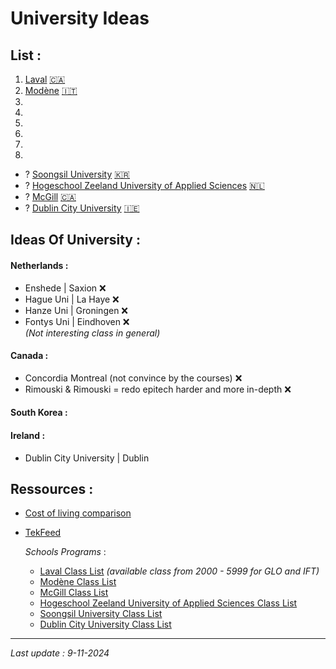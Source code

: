 # University Ideas 

## List :
1. [Laval](./laval_class.md) [🇨🇦](https://www.ulaval.ca/)
2. [Modène](./modene_class.md) [🇮🇹](https://www.unimore.it/)
3.
4.
5. 
6.
7.
8.

- ? [Soongsil University](./soongsil_class.md) [🇰🇷](https://www.ssu.ac.kr/)
- ? [Hogeschool Zeeland University of Applied Sciences](./hoge_class.md) [🇳🇱](https://hz.nl/en)
- ? [McGill](./mcgill_class.md) [🇨🇦](https://www.mcgill.ca/continuingstudies/areas-study/scs-certificate-management)
- ? [Dublin City University](./dublin_class.md) [🇮🇪](https://www.dcu.ie/)

## Ideas Of University : <br />
#### Netherlands : 
- Enshede | Saxion ❌
- Hague Uni | La Haye ❌
- Hanze Uni | Groningen ❌
- Fontys Uni | Eindhoven ❌ <br />
*(Not interesting class in general)*

#### Canada :
- Concordia Montreal (not convince by the courses) ❌
- Rimouski & Rimouski = redo epitech harder and more in-depth ❌

#### South Korea :

#### Ireland :
 - Dublin City University | Dublin

## Ressources : <br />
- [Cost of living comparison](https://www.numbeo.com/cost-of-living/)
- [TekFeed](https://tekfeed.epitech.eu/#/)

    *Schools Programs* : <br />
    - [Laval Class List](https://www.ulaval.ca/etudes/cours?search=&matieres%5B0%5D=0&matieres%5B87%5D=87&day=All&start=All&end=All&field_sections_course_nbcred_min=All&field_sections_course_nbcred_max=All) *(available class from 2000 - 5999 for GLO and IFT)*
    - [Modène Class List](https://unimore.coursecatalogue.cineca.it/corsi/2023/10861/insegnamenti/10000?schemaid=20865)
    - [McGill Class List](https://www.mcgill.ca/continuingstudies/areas-study/scs-certificate-management)
    - [Hogeschool Zeeland University of Applied Sciences Class List](https://hz.nl/en/study-programmes/information-communication-technology-exchange)
    - [Soongsil University Class List](https://www.ssu.ac.kr/web/eng/academics_01_t1)
    - [Dublin City University Class List](https://www.dcu.ie/courses/undergraduate/information-technology.shtml)

---

*Last update : 9-11-2024*